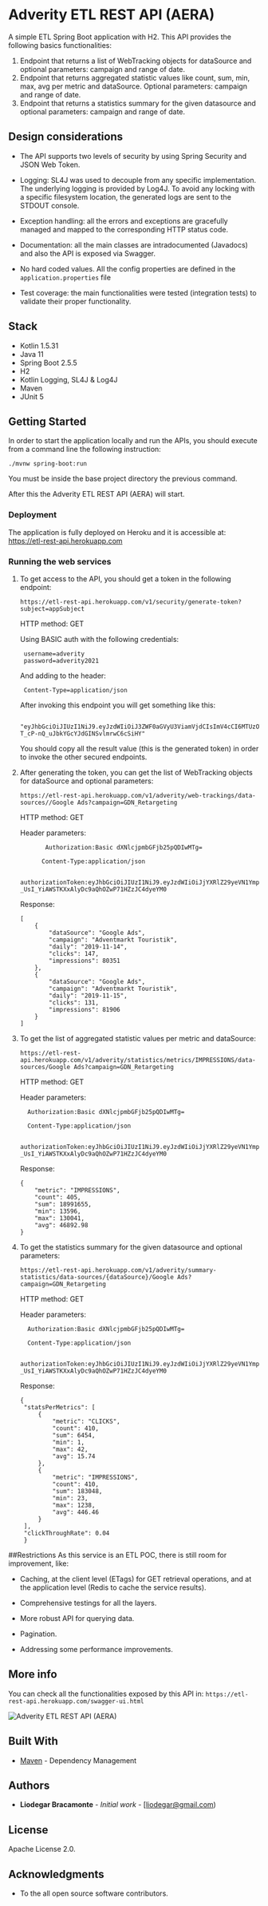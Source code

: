 # Adverity ETL REST API (AERA)

A simple ETL Spring Boot application with H2. This API provides the following basics functionalities: 

1. Endpoint that returns a list of WebTracking objects for dataSource and optional parameters: campaign and range of date.
2. Endpoint that returns aggregated statistic values like count, sum, min, max, avg per metric and dataSource. Optional parameters: campaign and range of date.
3. Endpoint that returns a statistics summary for the given datasource and optional parameters: campaign and range of date.

## Design considerations
- The API supports two levels of security by using Spring Security and JSON Web Token.
  
- Logging: SL4J was used to decouple from any specific implementation. The underlying logging is provided by Log4J. 
  To avoid any locking with a specific filesystem location, the generated logs are sent to the STDOUT console.

- Exception handling: all the errors and exceptions are gracefully managed and mapped to the corresponding HTTP status code.

- Documentation: all the main classes are intradocumented (Javadocs) and also the API is exposed via Swagger.

- No hard coded values. All the config properties are defined in the `application.properties` file

- Test coverage: the main functionalities were tested (integration tests) to validate their proper functionality.

## Stack
- Kotlin 1.5.31
- Java 11
- Spring Boot 2.5.5
- H2
- Kotlin Logging, SL4J & Log4J
- Maven
- JUnit 5

## Getting Started

In order to start the application locally and run the APIs, you should execute from a command line the following instruction:

`./mvnw spring-boot:run`

You must be inside the base project directory the previous command.

After this the Adverity ETL REST API (AERA) will start.

### Deployment
The application is fully deployed on Heroku and it is accessible at: https://etl-rest-api.herokuapp.com

### Running the web services

1. To get access to the API, you should get a token in the following endpoint:

   `https://etl-rest-api.herokuapp.com/v1/security/generate-token?subject=appSubject`

   HTTP method: GET
      
   
   Using BASIC auth with the following credentials:

        username=adverity
        password=adverity2021
      
   And adding to the header:
     
        Content-Type=application/json


   After invoking this endpoint you will get something like this:

   ```
     "eyJhbGciOiJIUzI1NiJ9.eyJzdWIiOiJ3ZWF0aGVyU3ViamVjdCIsImV4cCI6MTUzOTU2NzI0OX0.J3Xli1EV-T_cP-nQ_uJbkYGcYJdGINSvlmrwC6cSiHY"
   ```

   You should copy all the result value (this is the generated token) in order to invoke the other secured endpoints.

2. After generating the token, you can get the list of WebTracking objects for dataSource and optional parameters:
   
    `https://etl-rest-api.herokuapp.com/v1/adverity/web-trackings/data-sources//Google Ads?campaign=GDN_Retargeting`
   
    HTTP method: GET
    
    Header parameters:
     ```
            Authorization:Basic dXNlcjpmbGFjb25pQDIwMTg=
     ```
      ```
            Content-Type:application/json
      ```
      ```
            authorizationToken:eyJhbGciOiJIUzI1NiJ9.eyJzdWIiOiJjYXRlZ29yeVN1YmplY3QiLCJleHAiOjE1NDQzMTU1NjZ9.D-_UsI_YiAWSTKXxAlyDc9aQhOZwP71HZzJC4dyeYM0
      ```
        
    Response:
   ```
   [
       {
           "dataSource": "Google Ads",
           "campaign": "Adventmarkt Touristik",
           "daily": "2019-11-14",
           "clicks": 147,
           "impressions": 80351
       },
       {
           "dataSource": "Google Ads",
           "campaign": "Adventmarkt Touristik",
           "daily": "2019-11-15",
           "clicks": 131,
           "impressions": 81906
       }
   ]
   ```

3. To get the list of aggregated statistic values per metric and dataSource:

   `https://etl-rest-api.herokuapp.com/v1/adverity/statistics/metrics/IMPRESSIONS/data-sources/Google Ads?campaign=GDN_Retargeting`

    HTTP method: GET

    Header parameters:
   ```
     Authorization:Basic dXNlcjpmbGFjb25pQDIwMTg=
   ```
   ```
     Content-Type:application/json
   ```
   ```
     authorizationToken:eyJhbGciOiJIUzI1NiJ9.eyJzdWIiOiJjYXRlZ29yeVN1YmplY3QiLCJleHAiOjE1NDQzMTU1NjZ9.D-_UsI_YiAWSTKXxAlyDc9aQhOZwP71HZzJC4dyeYM0
   ```

   Response:
   ```
   {
       "metric": "IMPRESSIONS",
       "count": 405,
       "sum": 18991655,
       "min": 13596,
       "max": 130041,
       "avg": 46892.98
   }
   ```

4. To get the statistics summary for the given datasource and optional parameters:

   `https://etl-rest-api.herokuapp.com/v1/adverity/summary-statistics/data-sources/{dataSource}/Google Ads?campaign=GDN_Retargeting`

   HTTP method: GET

   Header parameters:
   ```
     Authorization:Basic dXNlcjpmbGFjb25pQDIwMTg=
   ```
   ```
     Content-Type:application/json
   ```
   ```
     authorizationToken:eyJhbGciOiJIUzI1NiJ9.eyJzdWIiOiJjYXRlZ29yeVN1YmplY3QiLCJleHAiOjE1NDQzMTU1NjZ9.D-_UsI_YiAWSTKXxAlyDc9aQhOZwP71HZzJC4dyeYM0
   ```

   Response:
   ```
   {
    "statsPerMetrics": [
        {
            "metric": "CLICKS",
            "count": 410,
            "sum": 6454,
            "min": 1,
            "max": 42,
            "avg": 15.74
        },
        {
            "metric": "IMPRESSIONS",
            "count": 410,
            "sum": 183048,
            "min": 23,
            "max": 1238,
            "avg": 446.46
        }
    ],
    "clickThroughRate": 0.04  
    }
     ```
##Restrictions
As this service is an ETL POC, there is still room for improvement, like:

- Caching, at the client level (ETags) for GET retrieval operations, and at the application level (Redis to cache the service results).

- Comprehensive testings for all the layers.

- More robust API for querying data. 

- Pagination.

- Addressing some performance improvements.


## More info

You can check all the functionalities exposed by this API in: `https://etl-rest-api.herokuapp.com/swagger-ui.html`

![Adverity ETL REST API (AERA)](swagger.png "Adverity ETL REST API (AERA)")


## Built With

* [Maven](https://maven.apache.org/) - Dependency Management


## Authors

* **Liodegar Bracamonte** - *Initial work* - [liodegar@gmail.com)


## License

Apache License 2.0.

## Acknowledgments

* To the all open source software contributors.


